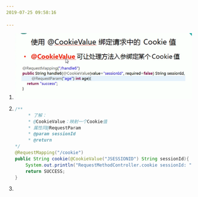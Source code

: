 ```yaml
---
2019-07-25 09:58:16

---
```




1. ![1564019908748](图/1564019908748.png)

2. ```java
   /**
        * 了解：
        * @CookieValue：映射一个Cookie值
        * 属性同@RequestParam
        * @param sessionId
        * @return
   */
   @RequestMapping("/cookie")
   public String cookie(@CookieValue("JSESSIONID") String sessionId){
       System.out.println("RequestMethodController.cookie sessionId: "+sessionId);
       return SUCCESS;
   }
   ```

3. 

